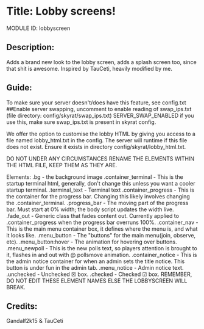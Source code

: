 # Title: Lobby screens!

MODULE ID: lobbyscreen

## Description:

Adds a brand new look to the lobby screen, adds a splash screen too, since that shit is awesome. Inspired by TauCeti, heavily modified by me.

## Guide:

To make sure your server doesn't/does have this feature, see config.txt
##Enable server swapping, uncomment to enable reading of swap_ips.txt (file directory: config/skyrat/swap_ips.txt)
SERVER_SWAP_ENABLED
if you use this, make sure swap_ips.txt is present in skyrat config.

We offer the option to customise the lobby HTML by giving you access to a file named lobby_html.txt in the config. The server will runtime if this file does not exist. Ensure it exists in directory config/skyrat/lobby_html.txt.

DO NOT UNDER ANY CIRCUMSTANCES RENAME THE ELEMENTS WITHIN THE HTML FILE, KEEP THEM AS THEY ARE.

Elements:
.bg - the background image
.container_terminal - This is the startup terminal html, generally, don't change this unless you want a cooler startup terminal.
.terminal_text - Terminal text
.container_progress - This is the container for the progress bar. Changing this likely involves changing the .container_terminal.
.progress_bar - The moving part of the progress bar. Must start at 0% width; the body script updates the width live.
.fade_out - Generic class that fades content out. Currently applied to .container_progress when the progress bar overruns 100%.
.container_nav - This is the main menu container box, it defines where the menu is, and what it looks like.
.menu_button - The "buttons" for the main menu(join, observe, etc).
.menu_button:hover - The animation for hovering over buttons.
.menu_newpoll - This is the new polls text, so players attention is brought to it, flashes in and out with @ pollsmove animation.
.container_notice - This is the admin notice container for when an admin sets the title notice. This button is under fun in the admin tab.
.menu_notice - Admin notice text.
.unchecked - Unchecked ☒ box.
.checked - Checked ☑ box.
REMEMBER, DO NOT EDIT THESE ELEMENT NAMES ELSE THE LOBBYSCREEN WILL BREAK.

## Credits:
Gandalf2k15 & TauCeti
